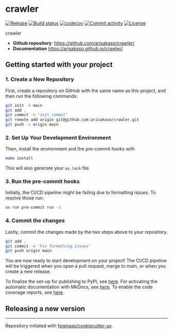 # crawler

[![Release](https://img.shields.io/github/v/release/arisakaso/crawler)](https://img.shields.io/github/v/release/arisakaso/crawler)
[![Build status](https://img.shields.io/github/actions/workflow/status/arisakaso/crawler/main.yml?branch=main)](https://github.com/arisakaso/crawler/actions/workflows/main.yml?query=branch%3Amain)
[![codecov](https://codecov.io/gh/arisakaso/crawler/branch/main/graph/badge.svg)](https://codecov.io/gh/arisakaso/crawler)
[![Commit activity](https://img.shields.io/github/commit-activity/m/arisakaso/crawler)](https://img.shields.io/github/commit-activity/m/arisakaso/crawler)
[![License](https://img.shields.io/github/license/arisakaso/crawler)](https://img.shields.io/github/license/arisakaso/crawler)

crawler

- **Github repository**: <https://github.com/arisakaso/crawler/>
- **Documentation** <https://arisakaso.github.io/crawler/>

## Getting started with your project

### 1. Create a New Repository

First, create a repository on GitHub with the same name as this project, and then run the following commands:

```bash
git init -b main
git add .
git commit -m "init commit"
git remote add origin git@github.com:arisakaso/crawler.git
git push -u origin main
```

### 2. Set Up Your Development Environment

Then, install the environment and the pre-commit hooks with

```bash
make install
```

This will also generate your `uv.lock` file

### 3. Run the pre-commit hooks

Initially, the CI/CD pipeline might be failing due to formatting issues. To resolve those run:

```bash
uv run pre-commit run -a
```

### 4. Commit the changes

Lastly, commit the changes made by the two steps above to your repository.

```bash
git add .
git commit -m 'Fix formatting issues'
git push origin main
```

You are now ready to start development on your project!
The CI/CD pipeline will be triggered when you open a pull request, merge to main, or when you create a new release.

To finalize the set-up for publishing to PyPI, see [here](https://fpgmaas.github.io/cookiecutter-uv/features/publishing/#set-up-for-pypi).
For activating the automatic documentation with MkDocs, see [here](https://fpgmaas.github.io/cookiecutter-uv/features/mkdocs/#enabling-the-documentation-on-github).
To enable the code coverage reports, see [here](https://fpgmaas.github.io/cookiecutter-uv/features/codecov/).

## Releasing a new version



---

Repository initiated with [fpgmaas/cookiecutter-uv](https://github.com/fpgmaas/cookiecutter-uv).
